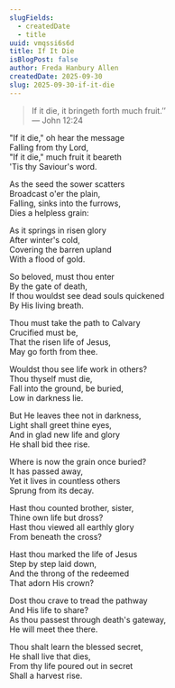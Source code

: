 ```yaml
---
slugFields:
  - createdDate
  - title
uuid: vmqssi6s6d
title: If It Die
isBlogPost: false
author: Freda Hanbury Allen
createdDate: 2025-09-30
slug: 2025-09-30-if-it-die
---
```

> If it die, it bringeth forth much fruit.’’\
> — John 12:24

"If it die," oh hear the message\
Falling from thy Lord,\
"If it die," much fruit it beareth\
'Tis thy Saviour's word.

As the seed the sower scatters\
Broadcast o'er the plain,\
Falling, sinks into the furrows,\
Dies a helpless grain:

As it springs in risen glory\
After winter's cold,\
Covering the barren upland\
With a flood of gold.

So beloved, must thou enter\
By the gate of death,\
If thou wouldst see dead souls quickened\
By His living breath.

Thou must take the path to Calvary\
Crucified must be,\
That the risen life of Jesus,\
May go forth from thee.

Wouldst thou see life work in others?\
Thou thyself must die,\
Fall into the ground, be buried,\
Low in darkness lie.

But He leaves thee not in darkness,\
Light shall greet thine eyes,\
And in glad new life and glory\
He shall bid thee rise.

Where is now the grain once buried?\
It has passed away,\
Yet it lives in countless others\
Sprung from its decay.

Hast thou counted brother, sister,\
Thine own life but dross?\
Hast thou viewed all earthly glory\
From beneath the cross?

Hast thou marked the life of Jesus\
Step by step laid down,\
And the throng of the redeemed\
That adorn His crown?

Dost thou crave to tread the pathway\
And His life to share?\
As thou passest through death's gateway,\
He will meet thee there.

Thou shalt learn the blessed secret,\
He shall live that dies,\
From thy life poured out in secret\
Shall a harvest rise.
